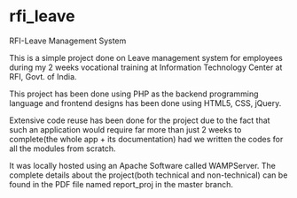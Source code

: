 # rfi_leave
RFI-Leave Management System

This is a simple project done on Leave management system for employees during my 2 weeks vocational training at Information Technology Center at RFI, Govt. of India.

This project has been done using PHP as the backend programming language and frontend designs has been done using HTML5, CSS, jQuery.

Extensive code reuse has been done for the project due to the fact that such an application would require far more than just 2 weeks to complete(the whole app + its documentation) had we written the codes for all the modules from scratch.

It was locally hosted using an Apache Software called WAMPServer. The complete details about the project(both technical and non-technical) can be found in the PDF file named report_proj in the master branch.
